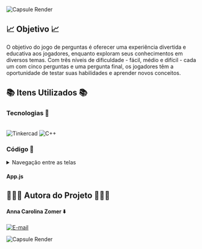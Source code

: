 ![Capsule Render](https://capsule-render.vercel.app/api?type=waving&height=130&color=FF0084&text=📚%20Biblioteca%20Virtual%20em%20ReactJS%20📚&section=header&reversal=false&fontSize=30&fontColor=FFCBDB&fontAlignY=65)

## 📈 Objetivo 📈

O objetivo do jogo de perguntas é oferecer uma experiência divertida e educativa aos jogadores, enquanto exploram seus conhecimentos em diversos temas. Com três níveis de dificuldade - fácil, médio e difícil - cada um com cinco perguntas e uma pergunta final, os jogadores têm a oportunidade de testar suas habilidades e aprender novos conceitos.

## 📚 Itens Utilizados 📚

### Tecnologias 👾

<div style="display: inline_block"><br>
  <img align="center" alt="Tinkercad" src="https://img.shields.io/badge/Tinkercad-1477D1.svg?style=for-the-badge&logo=Tinkercad&logoColor=white">
  <img align="center" alt="C++" src="https://img.shields.io/badge/C++-00599C.svg?style=for-the-badge&logo=c%2B%2B&logoColor=white">  
</div>

### Código 👾

<details>

<summary>Navegação entre as telas</summary>

| No. | Códigos com telas                                                                                                                                                                                                              |
| --- | -------------------------------------------------------------------------------------------------------------------------------------------------------------------------------------------------------------------------------- |                                                                                                                                                                                                                                 
| 1   | [App.js](#what-is-react)                                                                                                                                                                                                 |
| 2   | [PaginaLogado.js](#What-is-the-history-behind-React-evolution)                                                                                                                                       |
| 3   | [Biblioteca.js](#what-are-the-major-features-of-react)                                                                                                                                                   |
| 4   | [CadastrarLeitura.js](#what-is-jsx)                                                                                                                                                                                                     |
| 5   | [Estante.js](#what-is-the-difference-between-element-and-component)                                                                                                                   |
| 6   | [TBR.js](#how-to-create-components-in-react)                                                                                                                                                         |
| 7   | [CadastrarTBR.js](#when-to-use-a-class-component-over-a-function-component)                                                                                                             |
| 8   | [Estante.js](#what-are-pure-components)                                                                                                                                                                           |
                                          
</details>

#### App.js



## 🧑🏻‍💻 Autora do Projeto 🧑🏻‍💻

#### Anna Carolina Zomer ⬇️
[![E-mail](https://img.shields.io/badge/GitHub-181717.svg?style=for-the-badge&logo=GitHub&logoColor=white)](https://github.com/z0mer)

![Capsule Render](https://capsule-render.vercel.app/api?type=waving&height=130&color=FF0084&text=👋🏻%20Até%20a%20Próxima!!%20👋🏻&section=footer&reversal=false&fontSize=30&fontColor=FFCBDB&fontAlignY=40)
